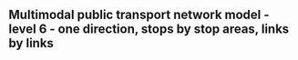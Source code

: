 ## Multimodal public transport network model - level 6 - one direction, stops by stop areas, links by links
